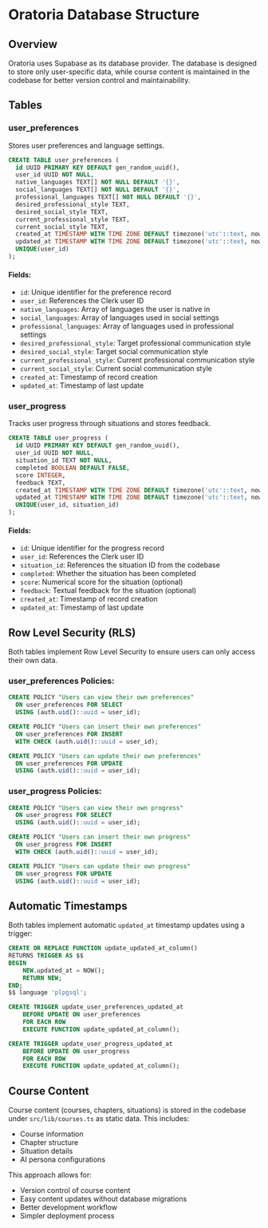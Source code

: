 # Oratoria Database Structure

## Overview
Oratoria uses Supabase as its database provider. The database is designed to store only user-specific data, while course content is maintained in the codebase for better version control and maintainability.

## Tables

### user_preferences

Stores user preferences and language settings.

```sql
CREATE TABLE user_preferences (
  id UUID PRIMARY KEY DEFAULT gen_random_uuid(),
  user_id UUID NOT NULL,
  native_languages TEXT[] NOT NULL DEFAULT '{}',
  social_languages TEXT[] NOT NULL DEFAULT '{}',
  professional_languages TEXT[] NOT NULL DEFAULT '{}',
  desired_professional_style TEXT,
  desired_social_style TEXT,
  current_professional_style TEXT,
  current_social_style TEXT,
  created_at TIMESTAMP WITH TIME ZONE DEFAULT timezone('utc'::text, now()) NOT NULL,
  updated_at TIMESTAMP WITH TIME ZONE DEFAULT timezone('utc'::text, now()) NOT NULL,
  UNIQUE(user_id)
);
```

#### Fields:
- `id`: Unique identifier for the preference record
- `user_id`: References the Clerk user ID
- `native_languages`: Array of languages the user is native in
- `social_languages`: Array of languages used in social settings
- `professional_languages`: Array of languages used in professional settings
- `desired_professional_style`: Target professional communication style
- `desired_social_style`: Target social communication style
- `current_professional_style`: Current professional communication style
- `current_social_style`: Current social communication style
- `created_at`: Timestamp of record creation
- `updated_at`: Timestamp of last update

### user_progress

Tracks user progress through situations and stores feedback.

```sql
CREATE TABLE user_progress (
  id UUID PRIMARY KEY DEFAULT gen_random_uuid(),
  user_id UUID NOT NULL,
  situation_id TEXT NOT NULL,
  completed BOOLEAN DEFAULT FALSE,
  score INTEGER,
  feedback TEXT,
  created_at TIMESTAMP WITH TIME ZONE DEFAULT timezone('utc'::text, now()) NOT NULL,
  updated_at TIMESTAMP WITH TIME ZONE DEFAULT timezone('utc'::text, now()) NOT NULL,
  UNIQUE(user_id, situation_id)
);
```

#### Fields:
- `id`: Unique identifier for the progress record
- `user_id`: References the Clerk user ID
- `situation_id`: References the situation ID from the codebase
- `completed`: Whether the situation has been completed
- `score`: Numerical score for the situation (optional)
- `feedback`: Textual feedback for the situation (optional)
- `created_at`: Timestamp of record creation
- `updated_at`: Timestamp of last update

## Row Level Security (RLS)

Both tables implement Row Level Security to ensure users can only access their own data.

### user_preferences Policies:
```sql
CREATE POLICY "Users can view their own preferences" 
  ON user_preferences FOR SELECT 
  USING (auth.uid()::uuid = user_id);

CREATE POLICY "Users can insert their own preferences" 
  ON user_preferences FOR INSERT 
  WITH CHECK (auth.uid()::uuid = user_id);

CREATE POLICY "Users can update their own preferences" 
  ON user_preferences FOR UPDATE 
  USING (auth.uid()::uuid = user_id);
```

### user_progress Policies:
```sql
CREATE POLICY "Users can view their own progress" 
  ON user_progress FOR SELECT 
  USING (auth.uid()::uuid = user_id);

CREATE POLICY "Users can insert their own progress" 
  ON user_progress FOR INSERT 
  WITH CHECK (auth.uid()::uuid = user_id);

CREATE POLICY "Users can update their own progress" 
  ON user_progress FOR UPDATE 
  USING (auth.uid()::uuid = user_id);
```

## Automatic Timestamps

Both tables implement automatic `updated_at` timestamp updates using a trigger:

```sql
CREATE OR REPLACE FUNCTION update_updated_at_column()
RETURNS TRIGGER AS $$
BEGIN
    NEW.updated_at = NOW();
    RETURN NEW;
END;
$$ language 'plpgsql';

CREATE TRIGGER update_user_preferences_updated_at
    BEFORE UPDATE ON user_preferences
    FOR EACH ROW
    EXECUTE FUNCTION update_updated_at_column();

CREATE TRIGGER update_user_progress_updated_at
    BEFORE UPDATE ON user_progress
    FOR EACH ROW
    EXECUTE FUNCTION update_updated_at_column();
```

## Course Content

Course content (courses, chapters, situations) is stored in the codebase under `src/lib/courses.ts` as static data. This includes:
- Course information
- Chapter structure
- Situation details
- AI persona configurations

This approach allows for:
- Version control of course content
- Easy content updates without database migrations
- Better development workflow
- Simpler deployment process 